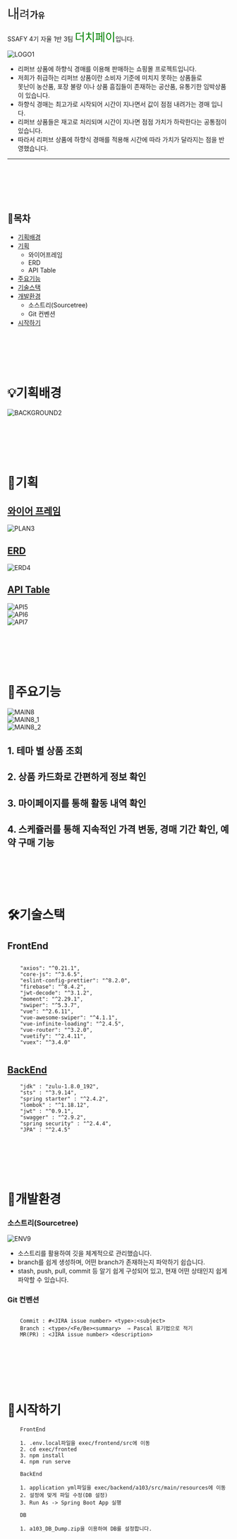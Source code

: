 <span style="font-size:30px">내</span><span style="font-size:25px">려</span><strong style="font-size:20px">가</strong><strong style="font-size:17px">유</strong>

SSAFY 4기 자율 1반 3팀 <span style="color: green; font-size: 25px">더치페이</span>입니다.

![LOGO1](https://user-images.githubusercontent.com/68232654/119427154-7d72ca00-bd45-11eb-96a5-2e62d16a98b8.png)

- 리퍼브 상품에 하향식 경매를 이용해 판매하는 쇼핑몰 프로젝트입니다.
- 저희가 취급하는 리퍼브 상품이란 소비자 기준에 미치지 못하는 상품들로 <br />
  못난이 농산품, 포장 불량 이나 상품 흠집들이 존재하는 공산품, 유통기한 임박상품이 있습니다.
-  하향식 경매는 최고가로 시작되어 시간이 지나면서 값이 점점 내려가는 경매 입니다.
- 리퍼브 상품들은 재고로 처리되며 시간이 지나면 점점 가치가 하락한다는 공통점이 있습니다.
- 따라서 리퍼브 상품에 하향식 경매를 적용해 시간에 따라 가치가 달라지는 점을 반영했습니다.
---

&nbsp;
&nbsp;
---
&nbsp;
&nbsp;


## 📗목차

- [기획배경](#기획배경)
- [기획](#기획)
  - 와이어프레임
  - ERD
  - API Table
- [주요기능](#주요기능)
- [기술스택](#기술스택)
- [개발환경](#개발환경)
  - 소스트리(Sourcetree)
  - Git 컨벤션
- [시작하기](#시작하기)

&nbsp;
&nbsp;
---
&nbsp;
&nbsp;


# 💡기획배경
![BACKGROUND2](https://user-images.githubusercontent.com/68232654/119427287-bad75780-bd45-11eb-8172-b311e4c96adf.png)

&nbsp;
&nbsp;
---
&nbsp;
&nbsp;

# 💾기획

## [와이어 프레임](https://www.figma.com/file/6Qi8Xm9QdUBCSITZJSI4Qw/%EC%9E%90%EC%9C%A8-%ED%94%84%EB%A1%9C%EC%A0%9D%ED%8A%B8?node-id=0%3A1)

![PLAN3](https://user-images.githubusercontent.com/68232654/119427320-ca56a080-bd45-11eb-9e3c-470c5cedf555.png)

## [ERD](https://www.erdcloud.com/d/Q2J7PtKbnRL55vnw4)

![ERD4](https://user-images.githubusercontent.com/68232654/119427333-ce82be00-bd45-11eb-9886-204bd2ef7bda.jpg)


## [API Table](https://www.notion.so/API-ad638aad80a84f769262a9eabb2930d0)

![API5](https://user-images.githubusercontent.com/68232654/119427352-d3e00880-bd45-11eb-85a9-44c5719e6e66.jpg)
<br />
![API6](https://user-images.githubusercontent.com/68232654/119427357-d6426280-bd45-11eb-9a1c-cec0448f7615.jpg)
<br />
![API7](https://user-images.githubusercontent.com/68232654/119427365-db9fad00-bd45-11eb-96cb-6f345df5871c.jpg)


&nbsp;
&nbsp;
---
&nbsp;
&nbsp;

# 🛒주요기능
![MAIN8](https://user-images.githubusercontent.com/68232654/119427444-00942000-bd46-11eb-8cbe-b7956265f593.jpg)
<br />
![MAIN8_1](https://user-images.githubusercontent.com/68232654/119427450-02f67a00-bd46-11eb-8e5e-f5c5ec761322.jpg)
<br />
![MAIN8_2](https://user-images.githubusercontent.com/68232654/119427459-07229780-bd46-11eb-8ea5-6339e1a41bfe.jpg)


## 1. 테마 별 상품 조회
## 2. 상품 카드화로 간편하게 정보 확인
## 3. 마이페이지를 통해 활동 내역 확인
## 4. 스케쥴러를 통해 지속적인 가격 변동, 경매 기간 확인, 예약 구매 기능


&nbsp;
&nbsp;
---
&nbsp;
&nbsp;


# 🛠기술스택

## FrontEnd

```
  
    "axios": "^0.21.1",
    "core-js": "^3.6.5",
    "eslint-config-prettier": "^8.2.0",
    "firebase": "^8.4.2",
    "jwt-decode": "^3.1.2",
    "moment": "^2.29.1",
    "swiper": "^5.3.7",
    "vue": "^2.6.11",
    "vue-awesome-swiper": "^4.1.1",
    "vue-infinite-loading": "^2.4.5",
    "vue-router": "^3.2.0",
    "vuetify": "^2.4.11",
    "vuex": "^3.4.0"
  
```

## [BackEnd](https://www.notion.so/Version-e100ebc4cd9640128633f853f336202e)

```
    "jdk" : "zulu-1.8.0_192",
    "sts" : "^3.9.14",
    "spring starter" : "^2.4.2",
    "lombok" : "^1.18.12",
    "jwt" : "^0.9.1",
    "swagger" : "^2.9.2",
    "spring security" : "^2.4.4",
    "JPA" : "^2.4.5"
```



&nbsp;
&nbsp;
---
&nbsp;
&nbsp;


# 📂개발환경

### 소스트리(Sourcetree)
![ENV9](https://user-images.githubusercontent.com/68232654/119427484-11dd2c80-bd46-11eb-99dd-10f7e5ce3d78.jpg)


- 소스트리를 활용하여 깃을 체계적으로 관리했습니다.
- branch를 쉽게 생성하며, 어떤 branch가 존재하는지 파악하기 쉽습니다.
- stash, push, pull, commit 등 알기 쉽게 구성되어 있고, 현재 어떤 상태인지 쉽게 파악할 수 있습니다.

### Git 컨벤션

```

    Commit : #<JIRA issue number> <type>:<subject>
    Branch : <type>/<Fe/Be><summary>  ⇒ Pascal 표기법으로 적기
    MR(PR) : <JIRA issue number> <description>
    
```


&nbsp;
&nbsp;
---
&nbsp;
&nbsp;


# 🐣시작하기

```
    FrontEnd 
    
    1. .env.local파일을 exec/frontend/src에 이동
    2. cd exec/fronted
    3. npm install
    4. npm run serve
```
```
    BackEnd
    
    1. application yml파일을 exec/backend/a103/src/main/resources에 이동
    2. 설정에 맞게 파일 수정(DB 설정)
    3. Run As -> Spring Boot App 실행
```
```
    DB
    
    1. a103_DB_Dump.zip을 이용하여 DB를 설정합니다.
```
